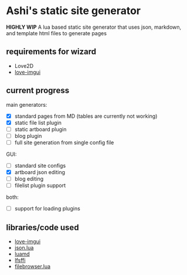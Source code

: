 # Ashi's static site generator
**HIGHLY WIP**
A lua based static site generator that uses json, markdown, and template html files to generate pages

## requirements for wizard
- Love2D
- [love-imgui](https://github.com/MikuAuahDark/love-imgui)

## current progress

main generators:
- [x] standard pages from MD (tables are currently not working)
- [x] static file list plugin
- [ ] static artboard plugin
- [ ] blog plugin
- [ ] full site generation from single config file

GUI:
- [ ] standard site configs
- [x] artboard json editing
- [ ] blog editing
- [ ] filelist plugin support

both:
- [ ] support for loading plugins

## libraries/code used
- [love-imgui](https://github.com/MikuAuahDark/love-imgui)
- [json.lua](https://github.com/rxi/json.lua)
- [luamd](https://github.com/bakpakin/luamd)
- [lfsffi](https://github.com/sonoro1234/luafilesystem/blob/unicode/lfs_ffi.lua)
- [filebrowser.lua](https://github.com/sonoro1234/LuaJIT-ImGui/blob/docking_inter/examples/filebrowser.lua)
